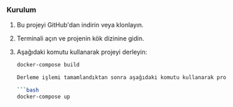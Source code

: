 ### Kurulum

1. Bu projeyi GitHub'dan indirin veya klonlayın.

2. Terminali açın ve projenin kök dizinine gidin.

3. Aşağıdaki komutu kullanarak projeyi derleyin:

   ```bash
   docker-compose build
   
   Derleme işlemi tamamlandıktan sonra aşağıdaki komutu kullanarak projeyi başlatın:
   
   ```bash
   docker-compose up
